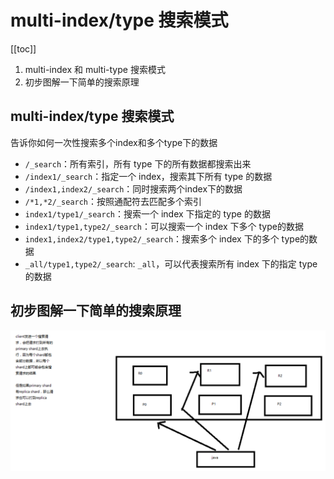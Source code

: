# multi-index/type 搜索模式
[[toc]]

1. multi-index 和 multi-type 搜索模式
2. 初步图解一下简单的搜索原理

## multi-index/type 搜索模式
告诉你如何一次性搜索多个index和多个type下的数据

- `/_search`：所有索引，所有 type 下的所有数据都搜索出来
- `/index1/_search`：指定一个 index，搜索其下所有 type 的数据
- `/index1,index2/_search`：同时搜索两个index下的数据
- `/*1,*2/_search`：按照通配符去匹配多个索引
- `index1/type1/_search`：搜索一个 index 下指定的 type 的数据
- `index1/type1,type2/_search`：可以搜索一个 index 下多个 type的数据
- `index1,index2/type1,type2/_search`：搜索多个 index 下的多个 type的数据
- `_all/type1,type2/_search`: `_all`，可以代表搜索所有 index 下的指定 type 的数据


## 初步图解一下简单的搜索原理

![](./assets/markdown-img-paste-20190112163551615.png)

